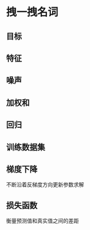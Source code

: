 # 拽一拽名词

## 目标


## 特征


## 噪声


## 加权和


## 回归

## 训练数据集

## 梯度下降
不断沿着反梯度方向更新参数求解

## 损失函数
衡量预测值和真实值之间的差距

